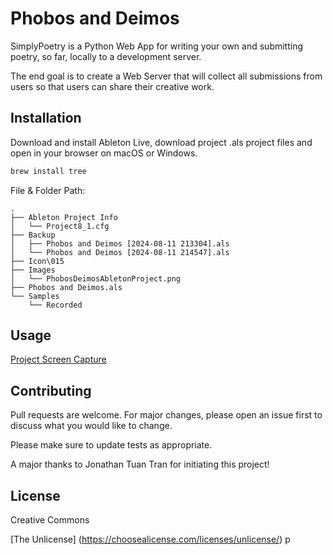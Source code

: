# Phobos and Deimos

SimplyPoetry is a Python Web App for writing your own and submitting poetry, so far, locally to a development server.

The end goal is to create a Web Server that will collect all submissions from users so that users can share their creative work.

## Installation

Download and install Ableton Live, download project .als project files and open in your browser on macOS or Windows.

```bash
brew install tree
```

File & Folder Path:

```
.
├── Ableton Project Info
│   └── Project8_1.cfg
├── Backup
│   ├── Phobos and Deimos [2024-08-11 213304].als
│   └── Phobos and Deimos [2024-08-11 214547].als
├── Icon\015
├── Images
│   └── PhobosDeimosAbletonProject.png
├── Phobos and Deimos.als
└── Samples
    └── Recorded
```

## Usage

[Project Screen Capture](Images/PhobosDeimosAbletonProject.png)

## Contributing

Pull requests are welcome. For major changes, please open an issue first
to discuss what you would like to change.

Please make sure to update tests as appropriate.

A major thanks to Jonathan Tuan Tran for initiating this project!

## License

Creative Commons

[The Unlicense] (https://choosealicense.com/licenses/unlicense/)
p
